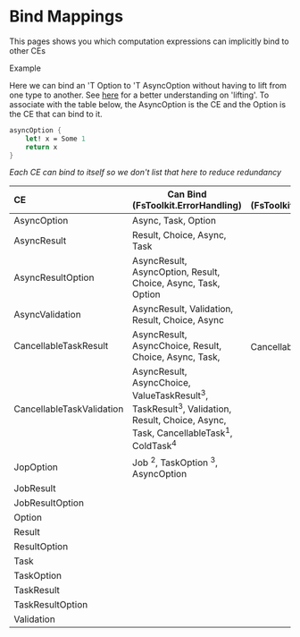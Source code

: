 ﻿# Bind Mappings

This pages shows you which computation expressions can implicitly bind to other CEs

Example

Here we can bind an 'T Option to 'T AsyncOption without having to lift from one type to another. See [here](https://fsharpforfunandprofit.com/posts/elevated-world/) for a better understanding on 'lifting'. To associate with the table below, the AsyncOption is the CE and the Option is the CE that can bind to it.

```fsharp
asyncOption {
    let! x = Some 1 
    return x
}
```

*Each CE can bind to itself so we don't list that here to reduce redundancy*

| CE                        | Can Bind (FsToolkit.ErrorHandling)                                                                                                                                      | Can Bind (FsToolkit.ErrorHandling.IcedTasks) | Can Bind (FsToolkit.ErrorHandling.JobResult)  | Can Bind (FsToolkit.ErrorHandling.TaskResult) |
|:--------------------------|-------------------------------------------------------------------------------------------------------------------------------------------------------------------------|----------------------------------------------|--|-----------------------------------------------|
| AsyncOption               | Async, Task, Option                                                                                                                                                     |                                              ||                                               |
| AsyncResult               | Result, Choice, Async, Task                                                                                                                                             |                                              || TaskResult                                    |
| AsyncResultOption         | AsyncResult, AsyncOption, Result, Choice, Async, Task, Option                                                                                                           |                                              || TaskResultOption, TaskResult, TaskOption                |
| AsyncValidation           | AsyncResult, Validation, Result, Choice, Async                                                                                                                          |                                              ||                                               |
| CancellableTaskResult     | AsyncResult, AsyncChoice, Result, Choice, Async, Task,              | CancellableTask<sup>1</sup>, ColdTask<sup>4</sup>                                             ||  ValueTaskResult, TaskResult        |
| CancellableTaskValidation | AsyncResult, AsyncChoice, ValueTaskResult<sup>3</sup>, TaskResult<sup>3</sup>, Validation, Result, Choice, Async, Task, CancellableTask<sup>1</sup>, ColdTask<sup>4</sup> |                                              ||                                               |
| JopOption                 | Job <sup>2</sup>, TaskOption <sup>3</sup>, AsyncOption                                                                                                                  |                                              ||                                               |
| JobResult                 |                                                                                                                                                                         |                                              ||                                               |
| JobResultOption           |                                                                                                                                                                         |                                              ||                                               |
| Option                    |                                                                                                                                                                         |                                              ||                                               |
| Result                    |                                                                                                                                                                         |                                              ||                                               |
| ResultOption              |                                                                                                                                                                         |                                              ||                                               |
| Task                      |                                                                                                                                                                         |                                              ||                                               |
| TaskOption                |                                                                                                                                                                         |                                              ||                                               |
| TaskResult                |                                                                                                                                                                         |                                              ||                                               |
| TaskResultOption          |                                                                                                                                                                         |                                              ||                                               |
| Validation                |                                                                                                                                                                         |                                              ||                                               |
